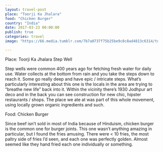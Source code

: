 ```yaml
---
layout: travel-post
place: "Toorji Ka Jhalara"
food: "Chicken Burger"
country: "India"
date: 2017-03-23 00:00:00
publish: true
categories: travel
image: "https://66.media.tumblr.com/7b7a0737f75b25be9c8c8ad4813c6314/tumblr_p0t82mB8Rv1wkhtd7o1_1280.jpg"

---
```


Place: Toorji Ka Jhalara Step Well

Step wells were common 400 years ago for fetching fresh water for daily use. Water collects at the bottom from rain and you take the steps down to reach it. Some go really deep and have epic / intricate steps. What’s particularly interesting about this one is the locals in the area are trying to “breathe new life” back into it. Within the vicinity there’s 1930 Jodhpur art deco and in the back you can see construction for new chic, hipster restaurants / shops. The place we ate at was part of this whole movement, using locally grown organic ingredients and such.

Food: Chicken Burger

Since beef isn’t sold in most of India because of Hinduism, chicken burger is the common one for burger joints. This one wasn’t anything amazing in particular, but I found the fries amusing. There were < 10 fries, the most paltry side of fries I’d seen, and each one was perfectly golden. Almost seemed like they hand fried each one individually or something.